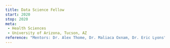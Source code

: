 ```yaml
---
title: Data Science Fellow
start: 2020
stop: 2020
meta:
 - Health Sciences
 - University of Arizona, Tucson, AZ
reference: "Mentors: Dr. Alex Thome, Dr. Maliaca Oxnam, Dr. Eric Lyons"
---
```

